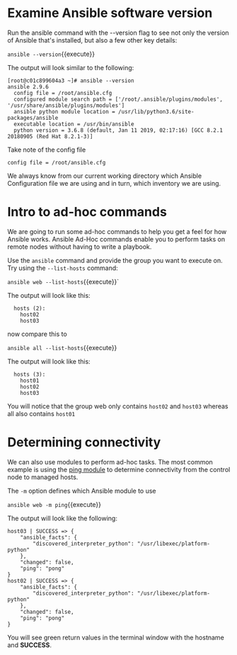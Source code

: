 # Examine Ansible software version

Run the ansible command with the --version flag to see not only the version of Ansible that's installed, but also a few other key details:

`ansible --version`{{execute}}

The output will look similar to the following:

```
[root@c01c899604a3 ~]# ansible --version
ansible 2.9.6
  config file = /root/ansible.cfg
  configured module search path = ['/root/.ansible/plugins/modules', '/usr/share/ansible/plugins/modules']
  ansible python module location = /usr/lib/python3.6/site-packages/ansible
  executable location = /usr/bin/ansible
  python version = 3.6.8 (default, Jan 11 2019, 02:17:16) [GCC 8.2.1 20180905 (Red Hat 8.2.1-3)]
```

Take note of the config file
```
config file = /root/ansible.cfg
```

We always know from our current working directory which Ansible Configuration file we are using and in turn, which inventory we are using.

# Intro to ad-hoc commands

We are going to run some ad-hoc commands to help you get a feel for how Ansible works.  Ansible Ad-Hoc commands enable you to perform tasks on remote nodes without having to write a playbook.  

Use the `ansible` command and provide the group you want to execute on.  Try using the `--list-hosts` command:  

`ansible web --list-hosts`{{execute}}`

The output will look like this:

```
  hosts (2):
    host02
    host03
```

now compare this to

`ansible all --list-hosts`{{execute}}

The output will look like this:

```
  hosts (3):
    host01
    host02
    host03
```

You will notice that the group web only contains `host02` and `host03` whereas all also contains `host01`

# Determining	connectivity

We can also use modules to perform ad-hoc tasks.  The most common example is using the [ping module](https://docs.ansible.com/ansible/latest/modules/ping_module.html) to determine connectivity from the control node to managed hosts.

The `-m` option defines which Ansible module to use

`ansible web -m ping`{{execute}}

The output will look like the following:

```
host03 | SUCCESS => {
    "ansible_facts": {
        "discovered_interpreter_python": "/usr/libexec/platform-python"
    },
    "changed": false,
    "ping": "pong"
}
host02 | SUCCESS => {
    "ansible_facts": {
        "discovered_interpreter_python": "/usr/libexec/platform-python"
    },
    "changed": false,
    "ping": "pong"
}
```

You will see green return values in the terminal window with the hostname and **SUCCESS**.
